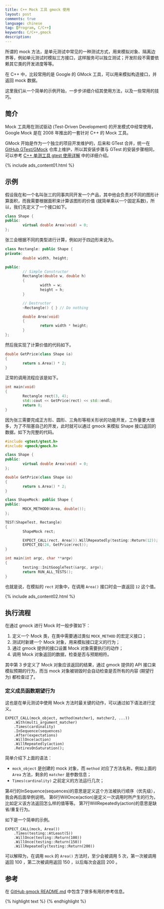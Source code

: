 ```yaml
---
title: C++ Mock 工具 gmock 使用
layout: post
comments: true
language: chinese
tag: [Program, C/C++]
keywords: C/C++,gmock
description:
---
```


所谓的 mock 方法，是单元测试中常见的一种测试方式，用来模拟对象、隔离边界等，例如单元测试时模拟三方接口，这样服务可以独立测试；开发阶段不需要依赖其它类的开发进度等等。

在 C++ 中，比较常用的是 Google 的 GMock 工具，可以用来模拟构造接口，并返回 mock 数据。

这里我们从一个简单的示例开始，一步步详细介绍其使用方法，以及一些常用的技巧。

<!-- more -->

## 简介

Mock 工具用在测试驱动 (Test-Driven Development) 的开发模式中经常使用，Google Mock 是在 2008 年推出的一套针对 C++ 的 Mock 工具。

GMock 开始是作为一个独立的项目开发维护的，后来和 GTest 合并，统一在 [GitHub GTest/GMock](https://github.com/google/googletest) 仓库上维护，所以其安装步骤与 GTest 的安装步骤相同，可以参考 [C++ 单测工具 gtest 使用详解](/post/c++-gtest-unit-test-usage.html) 中的详细介绍。

<!--
轻松地创建mock类
支持丰富的匹配器（Matcher）和行为（Action）
支持有序、无序、部分有序的期望行为的定义
多平台的支持
-->

{% include ads_content01.html %}

## 示例

假设我在和一个名叫张三的同事共同开发一个产品，其中他会负责对不同的图形计算面积，而我需要根据面积来计算该图形的价值 (就简单乘以一个固定系数)，所以，我们先定义了一个接口如下。

``` cpp
class Shape {
public:
        virtual double Area(void) = 0;
};
```

张三会根据不同的类型进行计算，例如对于四边形来说为。

``` cpp
class Rectangle: public Shape {
private:
        double width, height;

public:
        // Simple Constructor
        Rectangle(double w, double h)
        {
                width = w;
                height = h;
        }

        // Destructor
        ~Rectangle() { } // Do nothing

        double Area(void)
        {
                return width * height;
        }
};
```

然后我实现了计算价值的代码如下。

``` cpp
double GetPrice(class Shape &s)
{
        return s.Area() * 2;
}
```

正常的调用流程应该是如下。

``` cpp
int main(void)
{
        Rectangle rect(3, 4);
        std::cout << GetPrice(rect) << std::endl;
		return 0;
}
```

因为张三需要完成正方形、圆形、三角形等相关形状的功能开发，工作量要大很多，为了不阻塞自己的开发，此时就可以通过 gmock 来模拟 Shape 接口返回的数据，如下为完整的代码。

``` cpp
#include <gtest/gtest.h>
#include <gmock/gmock.h>

class Shape {
public:
        virtual double Area(void) = 0;
};

double GetPrice(class Shape &s)
{
        return s.Area() * 2;
}

class ShapeMock: public Shape {
public:
        MOCK_METHOD0(Area, double());
};

TEST(ShapeTest, Rectangle)
{
        ShapeMock rect;

        EXPECT_CALL(rect, Area()).WillRepeatedly(testing::Return(12));
        EXPECT_EQ(24, GetPrice(rect));
}

int main(int argc, char **argv)
{
        testing::InitGoogleTest(&argc, argv);
        return RUN_ALL_TESTS();
}
```

也就是说，在模拟的 `rect` 对象中，在调用 `Area()` 接口时会一直返回 `12` 这个值。

{% include ads_content02.html %}

## 执行流程

在通过 gmock 进行 Mock 时一般步骤如下：

1. 定义一个 Mock 类，在类中需要通过类似 `MOCK_METHOD` 的宏定义接口；
1. 测试时新建一个 Mock 对象，用来模拟接口定义的行为；
1. 通过 gmock 提供的接口设置 Mock 对象需要执行的动作；
1. 调用 Mock 对象返回的数据，检查是否与预期相符。

其中第 3 步定义了 Mock 对象应该返回的结果，通过 gmock 提供的 API 接口来模拟预期的行为，而当 mock 对象被销毁时会自动检查是否所有的内容 (期望行为) 都检查过了。

### 定义成员函数期望行为

这也是在单元测试中使用 Mock 方法时最关键的动作，可以通过如下语法进行定义。

```
EXPECT_CALL(mock_object, method(matcher1, matcher2, ...))
    .With(multi_argument_matcher)
    .Times(cardinality)
    .InSequence(sequences)
    .After(expectations)
    .WillOnce(action)
    .WillRepeatedly(action)
    .RetiresOnSaturation();
```

简单介绍下上面的语法：

* `mock_object` 是创建的 mock 对象，而 `method` 对应了方法名称，例如上面的 `Area` 方法，剩余的 `matcher` 是参数信息；
* `Times(cardinality)` 之前定义的方法运行几次；

第4行的InSequence(sequences)的意思是定义这个方法被执行顺序（优先级），我会再后面举例说明。
第6行WillOnce(action)是定义一次调用时所产生的行为，比如定义该方法返回怎么样的值等等。
第7行WillRepeatedly(action)的意思是缺省/重复行为。

如下是一个简单的示例。

```
EXPECT_CALL(mock, Area())
	.Times(testing::AtLeast(5))
	.WillOnce(testing::Return(100))
	.WillOnce(testing::Return(150))
	.WillRepeatedly(testing::Return(200))
```

可以解释为，在调用 `mock` 的 `Area()` 方法时，至少会被调用 5 次，第一次被调用返回 100 ，第二次被调用返回 150 ，以后每次会返回 200 。

## 参考

在 [GitHub gmock README.md](https://github.com/google/googletest/blob/master/googlemock/README.md) 中包含了很多有用的参考信息。

<!--
接口必须是纯虚类，否则如果 `delete` 基础类的指针时，就有可能不会调用继承类的析构函数，那么就可能导致资源泄漏。

存在一个 `testing::_` 符号，用来表示任意参数。

https://www.cnblogs.com/aoyihuashao/p/9362003.html
https://blog.csdn.net/breaksoftware/article/details/51384083
https://www.cnblogs.com/welkinwalker/archive/2011/11/29/2267225.html

GTest
https://www.jianshu.com/p/7bc4c2458cce
https://cloud.tencent.com/developer/article/1383728
https://blog.csdn.net/breaksoftware/article/details/51059453
https://www.cnblogs.com/coderzh/archive/2009/04/11/1433744.html
https://originlee.com/2014/12/01/analys-implementation-of-gtest/

有稍微的介绍
https://blog.csdn.net/breaksoftware/article/list/3
https://www.cnblogs.com/coderzh/archive/2009/04/11/1433744.html


另外 Boost 貌似也提供了一个单元测试框架，不过没有用过。

g++ -std=c++11 test.cpp -o main -lgtest -lpthread -lgmock

http://jmock.org/
https://easymock.org/
-->


{% highlight text %}
{% endhighlight %}
